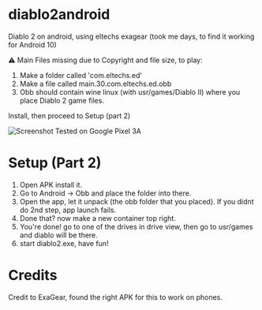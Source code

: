 
# diablo2android
Diablo 2 on android, using eltechs exagear (took me days, to find it working for Android 10)

⚠️ Main Files missing due to Copyright and file size, to play:

1. Make a folder called 'com.eltechs.ed'
2. Make a file called main.30.com.eltechs.ed.obb
3. Obb should contain wine linux (with usr/games/Diablo II) where you place Diablo 2 game files.

Install, then proceed to Setup (part 2)

![Screenshot](https://user-images.githubusercontent.com/47070055/119204209-c9dfb080-ba8c-11eb-9543-800d9c90c4bc.png)
Tested on Google Pixel 3A

# Setup (Part 2)
1. Open APK install it.
2. Go to Android -> Obb and place the folder into there.
3. Open the app, let it unpack (the obb folder that you placed).
   If you didnt do 2nd step, app launch fails.
4. Done that? now make a new container top right.
5. You're done! go to one of the drives in drive view, then go to usr/games and diablo will be there.
6. start diablo2.exe, have fun!

# Credits
Credit to ExaGear, found the right APK for this to work on phones.
